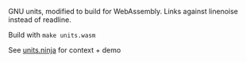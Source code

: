 GNU units, modified to build for WebAssembly. Links against linenoise instead of readline.

Build with `make units.wasm`

See [units.ninja](https://github.com/dakaufma/units.ninja) for context + demo
